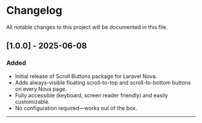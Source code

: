 # Changelog

All notable changes to this project will be documented in this file.

## [1.0.0] - 2025-06-08

### Added
- Initial release of Scroll Buttons package for Laravel Nova.
- Adds always-visible floating scroll-to-top and scroll-to-bottom buttons on every Nova page.
- Fully accessible (keyboard, screen reader friendly) and easily customizable.
- No configuration required—works out of the box.

---
